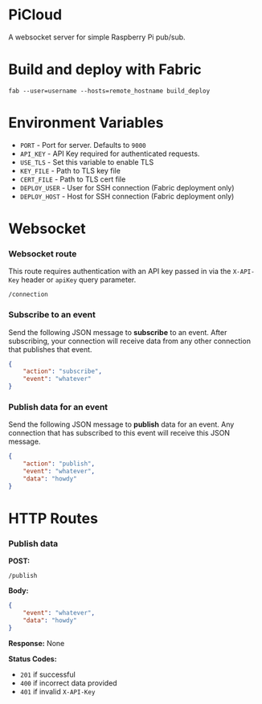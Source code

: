 PiCloud
====================

A websocket server for simple Raspberry Pi pub/sub.



Build and deploy with Fabric
====================

```
fab --user=username --hosts=remote_hostname build_deploy
```



Environment Variables
====================

* `PORT` - Port for server. Defaults to `9000`
* `API_KEY` - API Key required for authenticated requests.
* `USE_TLS` - Set this variable to enable TLS
* `KEY_FILE` - Path to TLS key file
* `CERT_FILE` - Path to TLS cert file
* `DEPLOY_USER` - User for SSH connection (Fabric deployment only)
* `DEPLOY_HOST` - Host for SSH connection (Fabric deployment only)



Websocket
====================

### Websocket route

This route requires authentication with an API key passed in via the `X-API-Key` header or `apiKey` query parameter.

```
/connection
```

### Subscribe to an event

Send the following JSON message to **subscribe** to an event. After subscribing, your connection will receive data from any other connection that publishes that event.

```json
{
    "action": "subscribe",
    "event": "whatever"
}
```

### Publish data for an event

Send the following JSON message to **publish** data for an event. Any connection that has subscribed to this event will receive this JSON message.

```json
{
    "action": "publish",
    "event": "whatever",
    "data": "howdy"
}
```



HTTP Routes
====================

### Publish data

**POST:**
```
/publish
```

**Body:**
```json
{
    "event": "whatever",
    "data": "howdy"
}
```

**Response:** None


**Status Codes:**
* `201` if successful
* `400` if incorrect data provided
* `401` if invalid `X-API-Key`
